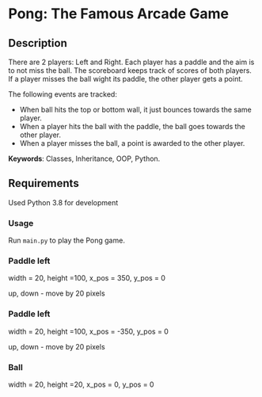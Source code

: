 # Pong: The Famous Arcade Game

## Description
There are 2 players: Left and Right. Each player has a paddle and the aim is to not miss the ball. 
The scoreboard keeps track of scores of  both players. If a player misses the ball wight its paddle, 
the other player gets a point. 

The following events are tracked:
- When ball hits the top or bottom wall, it just bounces towards the same player.
- When a player hits the ball with the paddle, the ball goes towards the other player.
- When a player misses the ball, a point is awarded to the other player.

**Keywords**: Classes, Inheritance, OOP, Python.

## Requirements
Used Python 3.8 for development

### Usage
Run `main.py` to play the Pong game.

### Paddle left
width = 20, height =100, x_pos = 350, y_pos = 0

up, down - move by 20 pixels

### Paddle left
width = 20, height =100, x_pos = -350, y_pos = 0

up, down - move by 20 pixels

### Ball
width = 20, height =20, x_pos = 0, y_pos = 0
